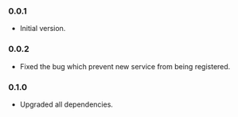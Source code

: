 ### 0.0.1
- Initial version.

### 0.0.2
- Fixed the bug which prevent new service from being registered.

### 0.1.0
- Upgraded all dependencies.
